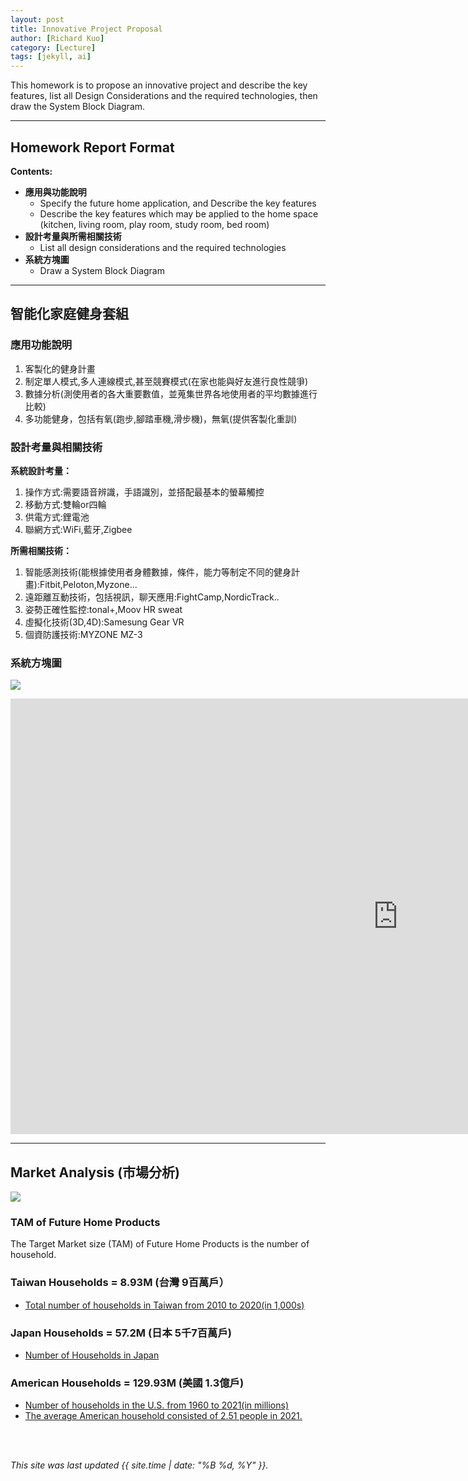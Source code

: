 ```yaml
---
layout: post
title: Innovative Project Proposal
author: [Richard Kuo]
category: [Lecture]
tags: [jekyll, ai]
---
```


This homework is to propose an innovative project and describe the key features, list all Design Considerations and the required technologies, then draw the System Block Diagram.

---
## Homework Report Format
**Contents:**<br>
* **應用與功能說明**
  - Specify the future home application, and Describe the key features
  - Describe the key features which may be applied to the home space (kitchen, living room, play room, study room, bed room)
* **設計考量與所需相關技術**
  - List all design considerations and the required technologies
* **系統方塊圖**
  - Draw a System Block Diagram

---
## 智能化家庭健身套組

### 應用功能說明
1. 客製化的健身計畫
2. 制定單人模式,多人連線模式,甚至競賽模式(在家也能與好友進行良性競爭)
3. 數據分析(測使用者的各大重要數值，並蒐集世界各地使用者的平均數據進行比較)
4. 多功能健身，包括有氧(跑步,腳踏車機,滑步機)，無氧(提供客製化重訓)





### 設計考量與相關技術
**系統設計考量：**<br>
1. 操作方式:需要語音辨識，手語識別，並搭配最基本的螢幕觸控
2. 移動方式:雙輪or四輪
3. 供電方式:鋰電池
4. 聯網方式:WiFi,藍牙,Zigbee

**所需相關技術：**
1. 智能感測技術(能根據使用者身體數據，條件，能力等制定不同的健身計畫):Fitbit,Peloton,Myzone...
2. 遠距離互動技術，包括視訊，聊天應用:FightCamp,NordicTrack..
3. 姿勢正確性監控:tonal+,Moov HR sweat
4. 虛擬化技術(3D,4D):Samesung Gear VR
5. 個資防護技術:MYZONE MZ-3




### 系統方塊圖
![]([https://github.com/pochun0619/MCU-project/blob/main/images/A4988_wiring_diagram.png?raw=true](https://github.com/pochun0619/MCU-project/blob/main/images/CRM2208.jpg?raw=true))

<iframe width="1239" height="697" src="https://www.youtube.com/embed/DMO8PNpiwUw" title="面對夢想家包夾林書豪的策略 鋼鐵人為何束手無策 龍骨湯到底有沒有料 ft @littlehu" frameborder="0" allow="accelerometer; autoplay; clipboard-write; encrypted-media; gyroscope; picture-in-picture; web-share" allowfullscreen></iframe>


---
## Market Analysis (市場分析)
![](https://blog.hubspot.com/hs-fs/hubfs/tam-sam-som.png?width=1200&name=tam-sam-som.png)

### TAM of Future Home Products
The Target Market size (TAM) of Future Home Products is the number of household.<br>

### Taiwan Households = 8.93M (台灣 9百萬戶）
* [Total number of households in Taiwan from 2010 to 2020(in 1,000s)](https://www.statista.com/statistics/330804/taiwan-national-total-number-of-households/#:~:text=By%20the%20end%20of%202020,households%20in%20the%20previous%20year.)

### Japan Households = 57.2M (日本 5千7百萬戶)
* [Number of Households in Japan](https://www.helgilibrary.com/indicators/number-of-households/japan/) 

### American Households = 129.93M (美國 1.3億戶)
* [Number of households in the U.S. from 1960 to 2021(in millions)](https://www.statista.com/statistics/183635/number-of-households-in-the-us/)<br>
* [The average American household consisted of 2.51 people in 2021.](https://www.statista.com/statistics/183648/average-size-of-households-in-the-us/)<br>

<br>
<br>

*This site was last updated {{ site.time | date: "%B %d, %Y" }}.*


